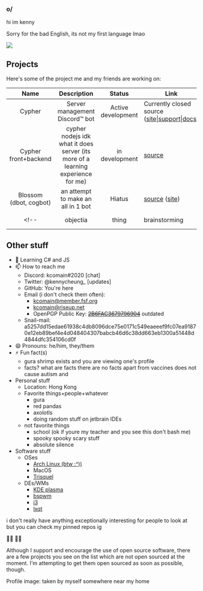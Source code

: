 ### o/
hi im kenny

Sorry for the bad English, its not my first language lmao

<a href="https://github.com/anuraghazra/github-readme-stats">
  <img align="center" src="https://github-readme-stats.vercel.app/api?username=kcomain&count_private=true&show_icons=true&bg_color=a2adfa&title_color=0378b3&text_color=000" />
</a>
<!--
<a href="https://github.com/anuraghazra/github-readme-stats">
  <img align="center" src="https://github-readme-stats.vercel.app/api/top-langs/?username=kcomain&layout=compact&langs_count=10&bg_color=bdf2fc&title_color=1999d4&text_color=000" />
</a>
<a href="https://github.com/anuraghazra/github-readme-stats">
  <img align="center" src="https://github-readme-stats.vercel.app/api/wakatime?username=kcomain&layout=compact" />
</a> -->

## Projects
Here's some of the project me and my friends are working on:

| Name | Description | Status|Link|Lang|
|:----:|:-----------:|:-----:|----|----|
|Cypher|Server management Discord:tm: bot|Active development|Currently closed source ([site](https://cypherbot.github.io/site)\|[support](https://discord.gg/JxUMeHq)\|[docs](https://cypherbot.github.io/docs/))|Python|
|Cypher front+backend|cypher nodejs idk what it does server (its more of a learning experience for me)|in development|[source](https://github.com/tempus-dev/cypher-sitejs)|javascript|
|Blossom (dbot, cogbot)|an attempt to make an all in 1 bot|Hiatus|[source](https://github.com/kcomain/dbot) ([site](https://kcomain.github.io/dbot))|python|
<!--|objectia|thing|brainstorming|nothing rn|js|-->

## Other stuff
- 🌱 Learning C# and JS
- 📫 How to reach me
  - Discord: kcomain#2020  [chat]
  - Twitter: @kennycheung_  [updates]
  - GitHub: You're here
  - Email (i don't check them often): 
    - kcomain@member.fsf.org
    - kcomain@riseup.net
    - OpenPGP Public Key: ~~[2B6FAC3679796904](https://raw.githubusercontent.com/kcomain/kcomain/master/id_rsa.pub)~~ outdated
  - Snail-mail: a5257dd15edae61938c4db8096dce75e0171c549eaeeef9fc07ea91870e12eb89bef4e4d048404307babcb46d6c38dd663eb1300a51448d4844dfc354106cd0f
- 😄 Pronouns: he/him, they/them
- ⚡ Fun fact(s)
  - gura shrimp exists and you are viewing one's profile
  - facts? what are facts there are no facts apart from vaccines does not cause autism and 
- Personal stuff
  - Location: Hong Kong
  - Favorite things+people+whatever
    - gura
    - red pandas
    - axolotls
    - doing random stuff on jetbrain IDEs
  - not favorite things
    - school (ok if youre my teacher and you see this don't bash me)
    - spooky spooky scary stuff
    - absolute silence
- Software stuff
  - OSes
    - [Arch Linux (btw :^))](https://www.archlinux.org)
    - MacOS
    - [Trisquel](https://trisquel.info/)
  - DEs/WMs
    - [KDE plasma](https://kde.org/plasma-desktop/)
    - [bspwm](https://github.com/baskerville/bspwm)
    - [i3](https://i3wm.org/)
    - [lxqt](https://lxqt-project.org/)

i don't really have anything exceptionally interesting for people to look at but you can check my pinned repos ig

:rainbow_flag: :rainbow_flag:

Although I support and encourage the use of open source software, there are a few projects you see on the list which are not open sourced at the moment. I'm attempting to get them open sourced as soon as possible, though.

Profile image: taken by myself somewhere near my home <!--https://picrew.me/image_maker/7065/-->
